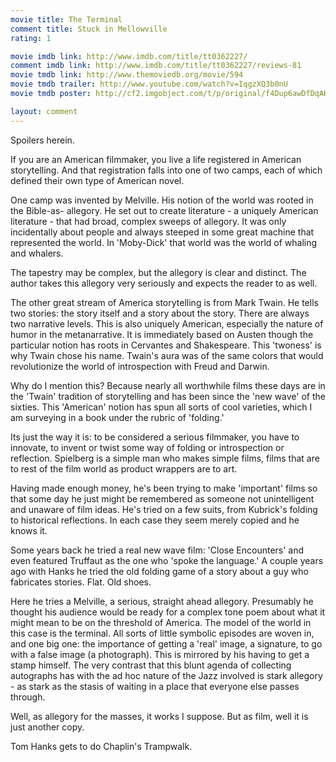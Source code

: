 ```yaml
---
movie title: The Terminal
comment title: Stuck in Mellowville
rating: 1

movie imdb link: http://www.imdb.com/title/tt0362227/
comment imdb link: http://www.imdb.com/title/tt0362227/reviews-81
movie tmdb link: http://www.themoviedb.org/movie/594
movie tmdb trailer: http://www.youtube.com/watch?v=IqgzXQ3b0nU
movie tmdb poster: http://cf2.imgobject.com/t/p/original/f4Dup6awDfDqAHKgWqNJ2HFw1qN.jpg

layout: comment
---
```


Spoilers herein.

If you are an American filmmaker, you live a life registered in American storytelling. And that  registration falls into one of two camps, each of which defined their own type of American  novel.

One camp was invented by Melville. His notion of the world was rooted in the Bible-as- allegory. He set out to create literature - a uniquely American literature - that had broad,  complex sweeps of allegory. It was only incidentally about people and always steeped in  some great machine that represented the world. In 'Moby-Dick' that world was the world of  whaling and whalers.

The tapestry may be complex, but the allegory is clear and distinct. The author takes this  allegory very seriously and expects the reader to as well.

The other great stream of America storytelling is from Mark Twain. He tells two stories: the  story  itself and a story about the story. There are always two narrative levels. This is also uniquely  American, especially the nature of humor in the metanarrative. It is immediately based on  Austen though the particular notion has roots in Cervantes and Shakespeare. This 'twoness'  is why Twain chose his name. Twain's aura was of the same colors that would revolutionize  the world of introspection with Freud and Darwin.

Why do I mention this? Because nearly all worthwhile films these days are in the 'Twain'  tradition of storytelling and has been since the 'new wave' of the sixties. This 'American'  notion has spun all sorts of cool varieties, which I am surveying in a book under the rubric of  'folding.'

Its just the way it is: to be considered a serious filmmaker, you have to innovate, to invent or  twist some way of folding or introspection or reflection. Spielberg is a simple man who  makes simple films, films that are to rest of the film world as product wrappers are to art.

Having made enough money, he's been trying to make 'important' films so that some day he  just might be remembered as someone not unintelligent and unaware of film ideas. He's  tried on a few suits, from Kubrick's folding to historical reflections. In each case they seem  merely copied and he knows it.

Some years back he tried a real new wave film: 'Close Encounters' and even featured  Truffaut as the one who 'spoke the language.' A couple years ago with Hanks he tried the  old folding game of a story about a guy who fabricates stories. Flat. Old shoes.

Here he tries a Melville, a serious, straight ahead allegory. Presumably he thought his  audience would be ready for a complex tone poem about what it might mean to be on the  threshold of America. The model of the world in this case is the terminal. All sorts of little  symbolic episodes are woven in, and one big one: the importance of getting a 'real' image, a  signature, to go with a false image (a photograph). This is mirrored by his having to get a  stamp himself. The very contrast that this blunt agenda of collecting autographs has with the  ad hoc nature of the Jazz involved is stark allegory - as stark as the stasis of waiting in a  place that everyone else passes through.

Well, as allegory for the masses, it works I suppose. But as film, well it is just another copy.

Tom Hanks gets to do Chaplin's Trampwalk.